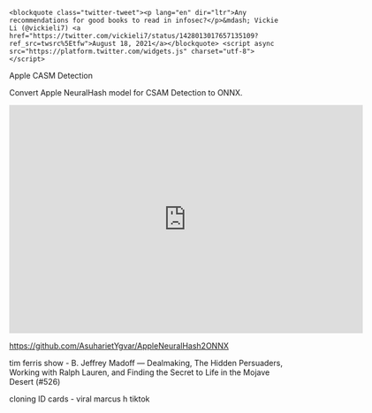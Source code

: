 `<blockquote class="twitter-tweet"><p lang="en" dir="ltr">Any recommendations for good books to read in infosec?</p>&mdash; Vickie Li (@vickieli7) <a href="https://twitter.com/vickieli7/status/1428013017657135109?ref_src=twsrc%5Etfw">August 18, 2021</a></blockquote> <script async src="https://platform.twitter.com/widgets.js" charset="utf-8"></script>`

Apple CASM Detection 

Convert Apple NeuralHash model for CSAM Detection to ONNX.

<iframe id="reddit-embed" src="https://www.redditmedia.com/r/MachineLearning/comments/p6hsoh/p_appleneuralhash2onnx_reverseengineered_apple/?ref_source=embed&amp;ref=share&amp;embed=true" sandbox="allow-scripts allow-same-origin allow-popups" style="border: none;" scrolling="no" width="640" height="413"></iframe>

https://github.com/AsuharietYgvar/AppleNeuralHash2ONNX

tim ferris show - B. Jeffrey Madoff — Dealmaking, The Hidden Persuaders, Working with Ralph Lauren, and Finding the Secret to Life in the Mojave Desert (#526)

cloning ID cards - viral marcus h tiktok